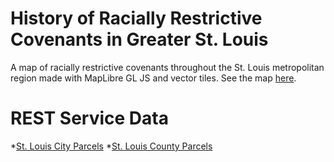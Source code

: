 # History of Racially Restrictive Covenants in Greater St. Louis
A map of racially restrictive covenants throughout the St. Louis metropolitan region made with MapLibre GL JS and vector tiles. See the map [here](https://jebowe3.github.io/greater_stl_covs/).

# REST Service Data
*[St. Louis City Parcels](https://services3.arcgis.com/kd9gaiUExYqUbnoq/ArcGIS/rest/services/Saint_Louis_City_Race_Restrictive_Covenants/FeatureServer)
*[St. Louis County Parcels](https://services3.arcgis.com/kd9gaiUExYqUbnoq/ArcGIS/rest/services/Saint_Louis_County_Race_Restrictive_Covenants/FeatureServer)
